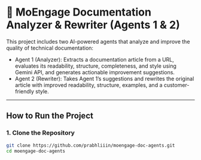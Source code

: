 # 📄 MoEngage Documentation Analyzer & Rewriter (Agents 1 & 2)

This project includes two AI-powered agents that analyze and improve the quality of technical documentation:

- Agent 1 (Analyzer): Extracts a documentation article from a URL, evaluates its readability, structure, completeness, and style using Gemini API, and generates actionable improvement suggestions.
- Agent 2 (Rewriter): Takes Agent 1’s suggestions and rewrites the original article with improved readability, structure, examples, and a customer-friendly style.

---

## How to Run the Project

### 1. Clone the Repository

```bash
git clone https://github.com/prabhliiin/moengage-doc-agents.git
cd moengage-doc-agents

